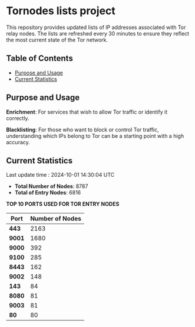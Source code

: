 # Tornodes lists project

This repository provides updated lists of IP addresses associated with Tor relay nodes. The lists are refreshed every 30 minutes to ensure they reflect the most current state of the Tor network.

## Table of Contents

- [Purpose and Usage](#purpose-and-usage)
- [Current Statistics](#current-statistics)


## Purpose and Usage

**Enrichment**: For services that wish to allow Tor traffic or identify it correctly.

**Blacklisting**: For those who want to block or control Tor traffic, understanding which IPs belong to Tor can be a starting point with a high accuracy.

## Current Statistics

Last update time : 2024-10-01 14:30:04 UTC

- **Total Number of Nodes**: 8787
- **Total of Entry Nodes**: 6816

**TOP 10 PORTS USED FOR TOR ENTRY NODES**

| **Port** | **Number of Nodes** |
|------|-----------------|
| **443**   | 2163  |
| **9001**   | 1680  |
| **9000**   | 392  |
| **9100**   | 285  |
| **8443**   | 162  |
| **9002**   | 148  |
| **143**   | 84  |
| **8080**   | 81  |
| **9003**   | 81  |
| **80**   | 80  |

